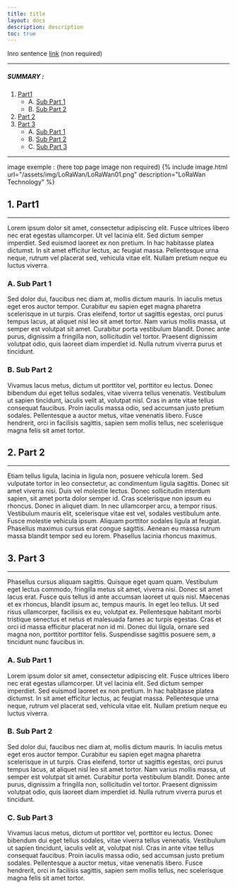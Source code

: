 ```yaml
---
title: title
layout: docs
description: description
toc: true
---
```


Inro sentence [link](https://microshare.io) (non required)

---------------------------------------

##### SUMMARY : 

1. [Part1](./#1-part-A)
    - A. [Sub Part 1](./#a-sub-part-1)
    - B. [Sub Part 2](./#b-sub-part-2)
2. [Part 2](./#2-part-2)
3. [Part 3](./#3-part-3)
    - A. [Sub Part 1](./#1-sub-part-1)
    - B. [Sub Part 2](./#2-sub-part-2)
    - C. [Sub Part 3](./#3-sub-part-3)

---------------------------------------

image exemple : (here top page image non required)
{% include image.html url="/assets/img/LoRaWan/LoRaWan01.png" description="LoRaWan Technology" %}

## 1. Part1
---------------------------------------

Lorem ipsum dolor sit amet, consectetur adipiscing elit. Fusce ultrices libero nec erat egestas ullamcorper. Ut vel lacinia elit. Sed dictum semper imperdiet. Sed euismod laoreet ex non pretium. In hac habitasse platea dictumst. In sit amet efficitur lectus, ac feugiat massa. Pellentesque urna neque, rutrum vel placerat sed, vehicula vitae elit. Nullam pretium neque eu luctus viverra.

### A. Sub Part 1

Sed dolor dui, faucibus nec diam at, mollis dictum mauris. In iaculis metus eget eros auctor tempor. Curabitur eu sapien eget magna pharetra scelerisque in ut turpis. Cras eleifend, tortor ut sagittis egestas, orci purus tempus lacus, at aliquet nisl leo sit amet tortor. Nam varius mollis massa, ut semper est volutpat sit amet. Curabitur porta vestibulum blandit. Donec ante purus, dignissim a fringilla non, sollicitudin vel tortor. Praesent dignissim volutpat odio, quis laoreet diam imperdiet id. Nulla rutrum viverra purus et tincidunt. 

### B. Sub Part 2

Vivamus lacus metus, dictum ut porttitor vel, porttitor eu lectus. Donec bibendum dui eget tellus sodales, vitae viverra tellus venenatis. Vestibulum ut sapien tincidunt, iaculis velit at, volutpat nisl. Cras in ante vitae tellus consequat faucibus. Proin iaculis massa odio, sed accumsan justo pretium sodales. Pellentesque a auctor metus, vitae venenatis libero. Fusce hendrerit, orci in facilisis sagittis, sapien sem mollis tellus, nec scelerisque magna felis sit amet tortor.


## 2. Part 2
---------------------------------------

Etiam tellus ligula, lacinia in ligula non, posuere vehicula lorem. Sed vulputate tortor in leo consectetur, ac condimentum ligula sagittis. Donec sit amet viverra nisi. Duis vel molestie lectus. Donec sollicitudin interdum sapien, sit amet porta dolor semper id. Cras scelerisque non ipsum eu rhoncus. Donec in aliquet diam. In nec ullamcorper arcu, a tempor risus. Vestibulum mauris elit, scelerisque vitae est vel, sodales vestibulum ante. Fusce molestie vehicula ipsum. Aliquam porttitor sodales ligula at feugiat. Phasellus maximus cursus erat congue sagittis. Aenean eu massa rutrum massa blandit tempor sed eu lorem. Phasellus lacinia rhoncus maximus.

## 3. Part 3
---------------------------------------

Phasellus cursus aliquam sagittis. Quisque eget quam quam. Vestibulum eget lectus commodo, fringilla metus sit amet, viverra nisi. Donec sit amet lacus erat. Fusce quis tellus id ante accumsan laoreet ut quis nisl. Maecenas et ex rhoncus, blandit ipsum ac, tempus mauris. In eget leo tellus. Ut sed risus ullamcorper, facilisis ex eu, volutpat ex. Pellentesque habitant morbi tristique senectus et netus et malesuada fames ac turpis egestas. Cras et orci id massa efficitur placerat non id mi. Donec dui ligula, ornare sed magna non, porttitor porttitor felis. Suspendisse sagittis posuere sem, a tincidunt nunc faucibus in.

### A. Sub Part 1

Lorem ipsum dolor sit amet, consectetur adipiscing elit. Fusce ultrices libero nec erat egestas ullamcorper. Ut vel lacinia elit. Sed dictum semper imperdiet. Sed euismod laoreet ex non pretium. In hac habitasse platea dictumst. In sit amet efficitur lectus, ac feugiat massa. Pellentesque urna neque, rutrum vel placerat sed, vehicula vitae elit. Nullam pretium neque eu luctus viverra.

### B. Sub Part 2

Sed dolor dui, faucibus nec diam at, mollis dictum mauris. In iaculis metus eget eros auctor tempor. Curabitur eu sapien eget magna pharetra scelerisque in ut turpis. Cras eleifend, tortor ut sagittis egestas, orci purus tempus lacus, at aliquet nisl leo sit amet tortor. Nam varius mollis massa, ut semper est volutpat sit amet. Curabitur porta vestibulum blandit. Donec ante purus, dignissim a fringilla non, sollicitudin vel tortor. Praesent dignissim volutpat odio, quis laoreet diam imperdiet id. Nulla rutrum viverra purus et tincidunt.

### C. Sub Part 3

Vivamus lacus metus, dictum ut porttitor vel, porttitor eu lectus. Donec bibendum dui eget tellus sodales, vitae viverra tellus venenatis. Vestibulum ut sapien tincidunt, iaculis velit at, volutpat nisl. Cras in ante vitae tellus consequat faucibus. Proin iaculis massa odio, sed accumsan justo pretium sodales. Pellentesque a auctor metus, vitae venenatis libero. Fusce hendrerit, orci in facilisis sagittis, sapien sem mollis tellus, nec scelerisque magna felis sit amet tortor.
